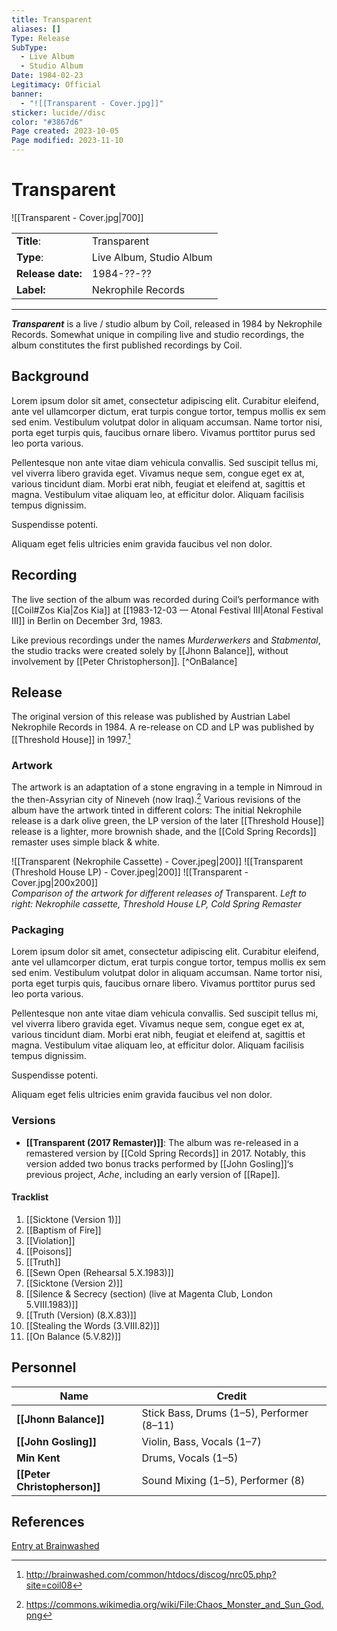 ```yaml
---
title: Transparent
aliases: []
Type: Release
SubType:
  - Live Album
  - Studio Album
Date: 1984-02-23
Legitimacy: Official
banner:
  - "![[Transparent - Cover.jpg]]"
sticker: lucide//disc
color: "#3867d6"
Page created: 2023-10-05
Page modified: 2023-11-10
---
```


# Transparent

![[Transparent - Cover.jpg|700]]

|  |  |
| --- | --- |
| __Title__: | Transparent |
| __Type__: | Live Album, Studio Album |
| __Release date:__ | 1984-??-?? |
| __Label:__ | Nekrophile Records |

---

*__Transparent__* is a live / studio album by Coil, released in 1984 by Nekrophile Records. Somewhat unique in compiling live and studio recordings, the album constitutes the first published recordings by Coil.

## Background

Lorem ipsum dolor sit amet, consectetur adipiscing elit. Curabitur eleifend, ante vel ullamcorper dictum, erat turpis congue tortor, tempus mollis ex sem sed enim. Vestibulum volutpat dolor in aliquam accumsan. Name tortor nisi, porta eget turpis quis, faucibus ornare libero. Vivamus porttitor purus sed leo porta various.

Pellentesque non ante vitae diam vehicula convallis. Sed suscipit tellus mi, vel viverra libero gravida eget. Vivamus neque sem, congue eget ex at, various tincidunt diam. Morbi erat nibh, feugiat et eleifend at, sagittis et magna. Vestibulum vitae aliquam leo, at efficitur dolor. Aliquam facilisis tempus dignissim.

Suspendisse potenti.

Aliquam eget felis ultricies enim gravida faucibus vel non dolor.

## Recording

The live section of the album was recorded during Coil’s performance with [[Coil#Zos Kia|Zos Kia]] at [[1983-12-03 — Atonal Festival Ⅲ|Atonal Festival III]] in Berlin on December 3rd, 1983.

Like previous recordings under the names *Murderwerkers* and *Stabmental*, the studio tracks were created solely by [[Jhonn Balance]], without involvement by [[Peter Christopherson]]. [^OnBalance]

## Release

The original version of this release was published by Austrian Label Nekrophile Records in 1984. A re-release on CD and LP was published by [[Threshold House]] in 1997.[^TranspRelease]

### Artwork

The artwork is an adaptation of a stone engraving in a temple in Nimroud in the then-Assyrian city of Nineveh (now Iraq).[^ArtworkSource] Various revisions of the album have the artwork tinted in different colors: The initial Nekrophile release is a dark olive green, the LP version of the later [[Threshold House]] release is a lighter, more brownish shade, and the [[Cold Spring Records]] remaster uses simple black & white.

![[Transparent (Nekrophile Cassette) - Cover.jpeg|200]]  ![[Transparent (Threshold House LP) - Cover.jpeg|200]] ![[Transparent - Cover.jpg|200x200]]  
*Comparison of the artwork for different releases of* Transparent. *Left to right: Nekrophile cassette, Threshold House LP, Cold Spring Remaster*

### Packaging

Lorem ipsum dolor sit amet, consectetur adipiscing elit. Curabitur eleifend, ante vel ullamcorper dictum, erat turpis congue tortor, tempus mollis ex sem sed enim. Vestibulum volutpat dolor in aliquam accumsan. Name tortor nisi, porta eget turpis quis, faucibus ornare libero. Vivamus porttitor purus sed leo porta various.

Pellentesque non ante vitae diam vehicula convallis. Sed suscipit tellus mi, vel viverra libero gravida eget. Vivamus neque sem, congue eget ex at, various tincidunt diam. Morbi erat nibh, feugiat et eleifend at, sagittis et magna. Vestibulum vitae aliquam leo, at efficitur dolor. Aliquam facilisis tempus dignissim.

Suspendisse potenti.

Aliquam eget felis ultricies enim gravida faucibus vel non dolor.

### Versions

- __[[Transparent (2017 Remaster)]]__: The album was re-released in a remastered version by [[Cold Spring Records]] in 2017. Notably, this version added two bonus tracks performed by [[John Gosling]]‘s previous project, *Ache*, including an early version of [[Rape]].

#### Tracklist
1. [[Sicktone (Version 1)]]
2. [[Baptism of Fire]]
3. [[Violation]]
4. [[Poisons]]
5. [[Truth]]
6. [[Sewn Open (Rehearsal 5.X.1983)]]
7. [[Sicktone (Version 2)]]
8. [[Silence & Secrecy (section) (live at Magenta Club, London 5.VIII.1983)]]
9. [[Truth (Version) (8.X.83)]]
10. [[Stealing the Words (3.VIII.82)]]
11. [[On Balance (5.V.82)]]

## Personnel

| __Name__ |__Credit__ |
| --- | --- |
|__[[Jhonn Balance]]__| Stick Bass, Drums (1–5), Performer (8–11)|
| __[[John Gosling]]__ | Violin, Bass, Vocals (1–7) |
| __Min Kent__ | Drums, Vocals (1–5) |
| __[[Peter Christopherson]]__ | Sound Mixing (1–5), Performer (8) | [^AtonalLineup]

## References

[Entry at Brainwashed](http://brainwashed.com/common/htdocs/discog/nrc05.php?site=coil08)

[^AtonalLineup]: <https://live-coil-archive.com/1983-2/1983-atonal/>  
[ÔnBalance]: <https://i.discogs.com/uo6qNB7WS7NInMS7NRjgBNP-EW_rErhwjA5nSXCrI54/rs:fit/g:sm/q:90/h:588/w:600/czM6Ly9kaXNjb2dz/LWRhdGFiYXNlLWlt/YWdlcy9SLTk2NDE2/MzYtMTQ4NDQzMDEy/Ni02ODY1LmpwZWc.jpeg>
[^TranspRelease]: <http://brainwashed.com/common/htdocs/discog/nrc05.php?site=coil08>
[^ArtworkSource]: <https://commons.wikimedia.org/wiki/File:Chaos_Monster_and_Sun_God.png>
